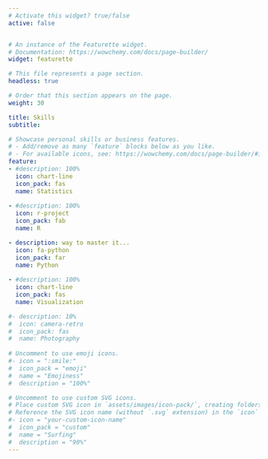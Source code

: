 ```yaml
---
# Activate this widget? true/false
active: false


# An instance of the Featurette widget.
# Documentation: https://wowchemy.com/docs/page-builder/
widget: featurette

# This file represents a page section.
headless: true

# Order that this section appears on the page.
weight: 30

title: Skills
subtitle:

# Showcase personal skills or business features.
# - Add/remove as many `feature` blocks below as you like.
# - For available icons, see: https://wowchemy.com/docs/page-builder/#icons
feature:
- #description: 100%
  icon: chart-line
  icon_pack: fas
  name: Statistics
  
- #description: 100%
  icon: r-project
  icon_pack: fab
  name: R

- description: way to master it...
  icon: fa-python
  icon_pack: far
  name: Python
  
- #description: 100%
  icon: chart-line
  icon_pack: fas
  name: Visualization

#- description: 10%
#  icon: camera-retro
#  icon_pack: fas
#  name: Photography
 
# Uncomment to use emoji icons.
#- icon = ":smile:"
#  icon_pack = "emoji"
#  name = "Emojiness"
#  description = "100%"  

# Uncomment to use custom SVG icons.
# Place custom SVG icon in `assets/images/icon-pack/`, creating folders if necessary.
# Reference the SVG icon name (without `.svg` extension) in the `icon` field.
#- icon = "your-custom-icon-name"
#  icon_pack = "custom"
#  name = "Surfing"
#  description = "90%"
---
```

